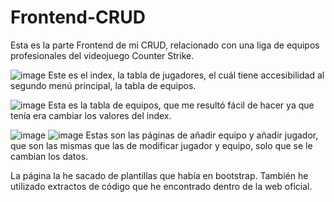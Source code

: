 # Frontend-CRUD
Esta es la parte Frontend de mi CRUD, relacionado con una liga de equipos profesionales del videojuego Counter Strike.

![image](https://user-images.githubusercontent.com/91873618/158376084-f76f1fa6-f80e-4862-bdfc-62c066b9d278.png)
Este es el index, la tabla de jugadores, el cuál tiene accesibilidad al segundo menú principal, la tabla de equipos.

![image](https://user-images.githubusercontent.com/91873618/158376532-646bbe37-1520-4f10-9360-5dc23d932aa5.png)
Esta es la tabla de equipos, que me resultó fácil de hacer ya que tenía era cambiar los valores del index.

![image](https://user-images.githubusercontent.com/91873618/158377509-4c37e38c-33be-41cf-bf05-1859d51fef49.png)
![image](https://user-images.githubusercontent.com/91873618/158377547-f5d027a5-f1db-4ebb-b064-5ed4a237efb3.png)
Estas son las páginas de añadir equipo y añadir jugador, que son las mismas que las de modificar jugador y equipo, solo que se le cambian los datos.

La página la he sacado de plantillas que había en bootstrap. También he utilizado extractos de código que he encontrado dentro de la web oficial.
